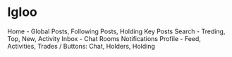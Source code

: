 # Igloo

Home - Global Posts, Following Posts, Holding Key Posts
Search - Treding, Top, New, Activity
Inbox - Chat Rooms
Notifications
Profile - Feed, Activities, Trades / Buttons: Chat, Holders, Holding
